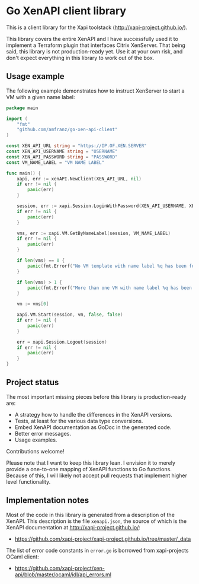 # Go XenAPI client library

This is a client library for the Xapi toolstack
(http://xapi-project.github.io/).

This library covers the entire XenAPI and I have successfully used it to
implement a Terraform plugin that interfaces Citrix XenServer. That being said,
this library is not production-ready yet. Use it at your own risk, and don't
expect everything in this library to work out of the box.

## Usage example

The following example demonstrates how to instruct XenServer to start a VM with
a given name label:

```go
package main

import (
    "fmt"
    "github.com/amfranz/go-xen-api-client"
)

const XEN_API_URL string = "https://IP.OF.XEN.SERVER"
const XEN_API_USERNAME string = "USERNAME"
const XEN_API_PASSWORD string = "PASSWORD"
const VM_NAME_LABEL = "VM NAME LABEL"

func main() {
    xapi, err := xenAPI.NewClient(XEN_API_URL, nil)
    if err != nil {
        panic(err)
    }

    session, err := xapi.Session.LoginWithPassword(XEN_API_USERNAME, XEN_API_PASSWORD, "1.0", "example")
    if err != nil {
        panic(err)
    }

    vms, err := xapi.VM.GetByNameLabel(session, VM_NAME_LABEL)
    if err != nil {
        panic(err)
    }

    if len(vms) == 0 {
        panic(fmt.Errorf("No VM template with name label %q has been found", VM_NAME_LABEL))
    }

    if len(vms) > 1 {
        panic(fmt.Errorf("More than one VM with name label %q has been found", VM_NAME_LABEL))
    }

    vm := vms[0]

    xapi.VM.Start(session, vm, false, false)
    if err != nil {
        panic(err)
    }

    err = xapi.Session.Logout(session)
    if err != nil {
        panic(err)
    }
}
```

## Project status

The most important missing pieces before this library is production-ready are:

  - A strategy how to handle the differences in the XenAPI versions.
  - Tests, at least for the various data type conversions.
  - Embed XenAPI documentation as GoDoc in the generated code.
  - Better error messages.
  - Usage examples.

Contributions welcome!

Please note that I want to keep this library lean. I envision it to merely
provide a one-to-one mapping of XenAPI functions to Go functions. Because of
this, I will likely not accept pull requests that implement higher level
functionality.

## Implementation notes

Most of the code in this library is generated from a description of the XenAPI.
This description is the file `xenapi.json`, the source of which is the XenAPI
documentation at http://xapi-project.github.io/:

  - https://github.com/xapi-project/xapi-project.github.io/tree/master/_data

The list of error code constants in `error.go` is borrowed from xapi-projects
OCaml client:

  - https://github.com/xapi-project/xen-api/blob/master/ocaml/idl/api_errors.ml
